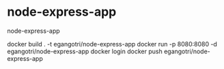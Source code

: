 # node-express-app
node-express-app

docker build . -t egangotri/node-express-app
docker run -p 8080:8080 -d egangotri/node-express-app
docker login
docker push egangotri/node-express-app
